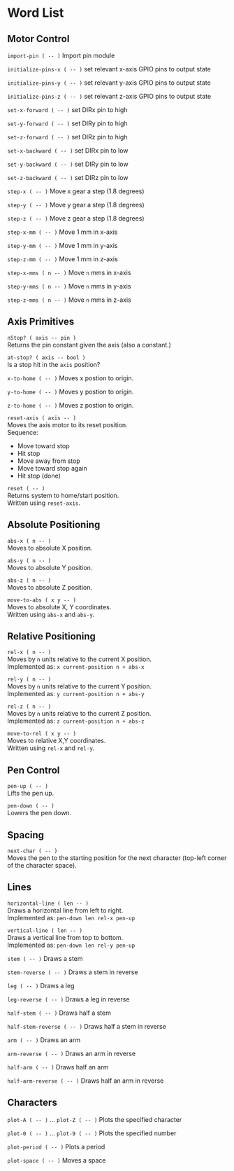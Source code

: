 # Word List

## Motor Control
`import-pin ( -- )`
Import pin module

`initialize-pins-x ( -- )`
set relevant x-axis GPIO pins to output state

`initialize-pins-y ( -- )`
set relevant y-axis GPIO pins to output state

`initialize-pins-z ( -- )`
set relevant z-axis GPIO pins to output state

`set-x-forward ( -- )`
set DIRx pin to high

`set-y-forward ( -- )`
set DIRy pin to high

`set-z-forward ( -- )`
set DIRz pin to high

`set-x-backward ( -- )`
set DIRx pin to low

`set-y-backward ( -- )`
set DIRy pin to low

`set-z-backward ( -- )`
set DIRz pin to low

`step-x ( -- )`
Move x gear a step (1.8 degrees)

`step-y ( -- )`
Move y gear a step (1.8 degrees)

`step-z ( -- )`
Move z gear a step (1.8 degrees)

`step-x-mm ( -- )`
Move 1 mm in x-axis 

`step-y-mm ( -- )`
Move 1 mm in y-axis

`step-z-mm ( -- )`
Move 1 mm in z-axis 

`step-x-mms ( n -- )`
Move `n` mms in x-axis

`step-y-mms ( n -- )`
Move `n` mms in y-axis

`step-z-mms ( n -- )`
Move `n` mms in z-axis

## Axis Primitives

`nStop? ( axis -- pin )`  
Returns the pin constant given the axis (also a constant.)

`at-stop? ( axis -- bool )`  
Is a stop hit in the `axis` position?

<!-- `current-pos ( axis -- n )`  <!--! Currently not in use
Returns the current position of the given `axis`. -->

`x-to-home ( -- )`
Moves x postion to origin.

`y-to-home ( -- )`
Moves y postion to origin.

`z-to-home ( -- )`
Moves z postion to origin.

`reset-axis ( axis -- )`  
Moves the axis motor to its reset position.  
Sequence:  
- Move toward stop  
- Hit stop  
- Move away from stop  
- Move toward stop again  
- Hit stop (done)

`reset ( -- )`  
Returns system to home/start position.  
Written using `reset-axis`.

## Absolute Positioning

`abs-x ( n -- )`  
Moves to absolute X position.

`abs-y ( n -- )`  
Moves to absolute Y position.

`abs-z ( n -- )`  
Moves to absolute Z position.

`move-to-abs ( x y -- )`  
Moves to absolute X, Y coordinates.  
Written using `abs-x` and `abs-y`.

## Relative Positioning

`rel-x ( n -- )`  
Moves by `n` units relative to the current X position.  
Implemented as: `x current-position n + abs-x`

`rel-y ( n -- )`  
Moves by `n` units relative to the current Y position.  
Implemented as: `y current-position n + abs-y`

`rel-z ( n -- )`  
Moves by `n` units relative to the current Z position.  
Implemented as: `z current-position n + abs-z`

`move-to-rel ( x y -- )`  
Moves to relative X,Y coordinates.  
Written using `rel-x` and `rel-y`.

## Pen Control

`pen-up ( -- )`  
Lifts the pen up.

`pen-down ( -- )`  
Lowers the pen down.

## Spacing

`next-char ( -- )`  
Moves the pen to the starting position for the next character (top-left corner of the character space).

## Lines

`horizontal-line ( len -- )`  
Draws a horizontal line from left to right.  
Implemented as: `pen-down len rel-x pen-up`

`vertical-line ( len -- )`  
Draws a vertical line from top to bottom.  
Implemented as: `pen-down len rel-y pen-up`

`stem ( -- )`
Draws a stem

`stem-reverse ( -- )`
Draws a stem in reverse

`leg ( -- )`
Draws a leg

`leg-reverse ( -- )`
Draws a leg in reverse

`half-stem ( -- )`
Draws half a stem

`half-stem-reverse ( -- )`
Draws half a stem in reverse

`arm ( -- )`
Draws an arm

`arm-reverse ( -- )`
Draws an arm in reverse

`half-arm ( -- )`
Draws half an arm

`half-arm-reverse ( -- )`
Draws half an arm in reverse

## Characters

`plot-A ( -- )` ... `plot-Z ( -- )`
Plots the specified character

`plot-0 ( -- )` ... `plot-9 ( -- )`
Plots the specified number

`plot-period ( -- )`
Plots a period

`plot-space ( -- )`
Moves a space
